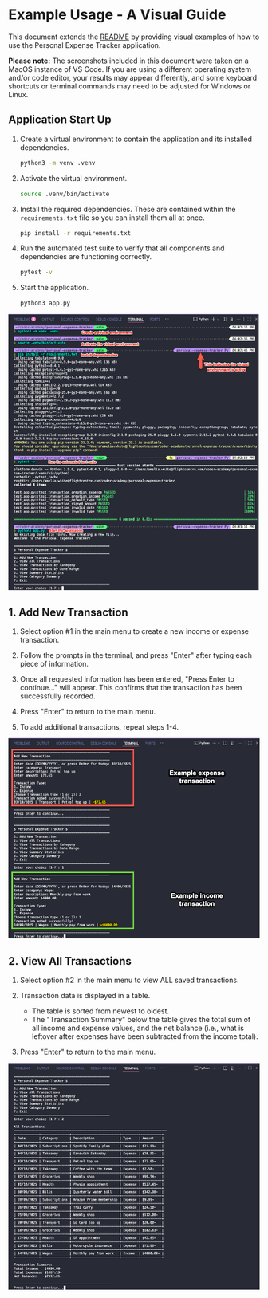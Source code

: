 # Example Usage - A Visual Guide

This document extends the [README](./README.md) by providing visual examples of how to use the Personal Expense Tracker application.

**Please note:** The screenshots included in this document were taken on a MacOS instance of VS Code. If you are using a different operating system and/or code editor, your results may appear differently, and some keyboard shortcuts or terminal commands may need to be adjusted for Windows or Linux.

## Application Start Up

1. Create a virtual environment to contain the application and its installed dependencies.
   ```bash
   python3 -m venv .venv
   ```
2. Activate the virtual environment.
   ```bash
   source .venv/bin/activate
   ```
3. Install the required dependencies. These are contained within the `requirements.txt` file so you can install them all at once.
   ```bash
   pip install -r requirements.txt
   ```
4. Run the automated test suite to verify that all components and dependencies are functioning correctly.
   ```bash
   pytest -v
   ```
5. Start the application.
   ```bash
   python3 app.py
   ```

![](./images/application_start_up.png)

## 1. Add New Transaction

1. Select option #1 in the main menu to create a new income or expense transaction.

2. Follow the prompts in the terminal, and press "Enter" after typing each piece of information.

3. Once all requested information has been entered, "Press Enter to continue..." will appear. This confirms that the transaction has been successfully recorded.

4. Press "Enter" to return to the main menu.

5. To add additional transactions, repeat steps 1-4.

![](./images/add_new_transaction.png)

## 2. View All Transactions

1. Select option #2 in the main menu to view ALL saved transactions.

2. Transaction data is displayed in a table.

   - The table is sorted from newest to oldest.
   - The "Transaction Summary" below the table gives the total sum of all income and expense values, and the net balance (i.e., what is leftover after expenses have been subtracted from the income total).

3. Press "Enter" to return to the main menu.

![](./images/view_all_transactions.png)
